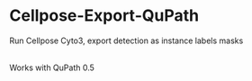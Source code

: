 # Cellpose-Export-QuPath
Run Cellpose Cyto3, export detection as instance labels masks

<br> Works with QuPath 0.5
